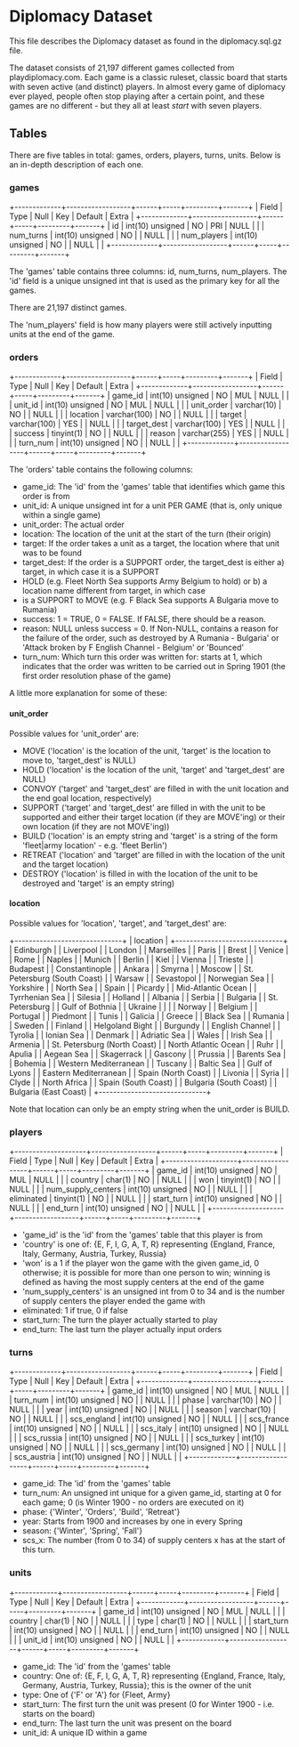 # Diplomacy Dataset

This file describes the Diplomacy dataset as found in the diplomacy.sql.gz file.

The dataset consists of 21,197 different games collected from playdiplomacy.com. Each
game is a classic ruleset, classic board that starts with seven active (and distinct)
players. In almost every game of diplomacy ever played, people often stop playing after
a certain point, and these games are no different - but they all at least *start*
with seven players.

## Tables

There are five tables in total: games, orders, players, turns, units. Below is an
in-depth description of each one.

### games

+-------------+------------------+------+-----+---------+-------+
| Field       | Type             | Null | Key | Default | Extra |
+-------------+------------------+------+-----+---------+-------+
| id          | int(10) unsigned | NO   | PRI | NULL    |       |
| num_turns   | int(10) unsigned | NO   |     | NULL    |       |
| num_players | int(10) unsigned | NO   |     | NULL    |       |
+-------------+------------------+------+-----+---------+-------+


The 'games' table contains three columns: id, num_turns, num_players. The 'id' field
is a unique unsigned int that is used as the primary key for all the games.

There are 21,197 distinct games.

The 'num_players' field is how many players were still actively inputting units at the end of the game.

### orders

+-------------+------------------+------+-----+---------+-------+
| Field       | Type             | Null | Key | Default | Extra |
+-------------+------------------+------+-----+---------+-------+
| game_id     | int(10) unsigned | NO   | MUL | NULL    |       |
| unit_id     | int(10) unsigned | NO   | MUL | NULL    |       |
| unit_order  | varchar(10)      | NO   |     | NULL    |       |
| location    | varchar(100)     | NO   |     | NULL    |       |
| target      | varchar(100)     | YES  |     | NULL    |       |
| target_dest | varchar(100)     | YES  |     | NULL    |       |
| success     | tinyint(1)       | NO   |     | NULL    |       |
| reason      | varchar(255)     | YES  |     | NULL    |       |
| turn_num    | int(10) unsigned | NO   |     | NULL    |       |
+-------------+------------------+------+-----+---------+-------+

The 'orders' table contains the following columns:
* game_id: The 'id' from the 'games' table that identifies which game this order is from
* unit_id: A unique unsigned int for a unit PER GAME (that is, only unique within a single game)
* unit_order: The actual order
* location: The location of the unit at the start of the turn (their origin)
* target: If the order takes a unit as a target, the location where that unit was to be found
* target_dest: If the order is a SUPPORT order, the target_dest is either a) target, in which case it is a SUPPORT
* HOLD (e.g. Fleet North Sea supports Army Belgium to hold) or b) a location name different from target, in which case
* is a SUPPORT to MOVE (e.g. F Black Sea supports A Bulgaria move to Rumania)
* success: 1 = TRUE, 0 = FALSE. If FALSE, there should be a reason.
* reason: NULL unless success = 0. If Non-NULL, contains a reason for the failure of the order, such as
destroyed by A Rumania - Bulgaria' or 'Attack broken by F English Channel - Belgium' or 'Bounced'
* turn_num: Which turn this order was written for: starts at 1, which indicates that the order was written to be carried
out in Spring 1901 (the first order resolution phase of the game)

A little more explanation for some of these:

#### unit_order

Possible values for 'unit_order' are:

* MOVE ('location' is the location of the unit, 'target' is the location to move to, 'target_dest' is NULL)
* HOLD ('location' is the location of the unit, 'target' and 'target_dest' are NULL)
* CONVOY ('target' and 'target_dest' are filled in with the unit location and the end goal location, respectively)
* SUPPORT ('target' and 'target_dest' are filled in with the unit to be supported and either their target location (if they are MOVE'ing) or their own location (if they are not MOVE'ing))
* BUILD ('location' is an empty string and 'target' is a string of the form 'fleet|army location' - e.g. 'fleet Berlin')
* RETREAT ('location' and 'target' are filled in with the location of the unit and the target location)
* DESTROY ('location' is filled in with the location of the unit to be destroyed and 'target' is an empty string)

#### location

Possible values for 'location', 'target', and 'target_dest' are:

+------------------------------+
| location                     |
+------------------------------+
| Edinburgh                    |
| Liverpool                    |
| London                       |
| Marseilles                   |
| Paris                        |
| Brest                        |
| Venice                       |
| Rome                         |
| Naples                       |
| Munich                       |
| Berlin                       |
| Kiel                         |
| Vienna                       |
| Trieste                      |
| Budapest                     |
| Constantinople               |
| Ankara                       |
| Smyrna                       |
| Moscow                       |
| St. Petersburg (South Coast) |
| Warsaw                       |
| Sevastopol                   |
| Norwegian Sea                |
| Yorkshire                    |
| North Sea                    |
| Spain                        |
| Picardy                      |
| Mid-Atlantic Ocean           |
| Tyrrhenian Sea               |
| Silesia                      |
| Holland                      |
| Albania                      |
| Serbia                       |
| Bulgaria                     |
| St. Petersburg               |
| Gulf of Bothnia              |
| Ukraine                      |
|                              |
| Norway                       |
| Belgium                      |
| Portugal                     |
| Piedmont                     |
| Tunis                        |
| Galicia                      |
| Greece                       |
| Black Sea                    |
| Rumania                      |
| Sweden                       |
| Finland                      |
| Helgoland Bight              |
| Burgundy                     |
| English Channel              |
| Tyrolia                      |
| Ionian Sea                   |
| Denmark                      |
| Adriatic Sea                 |
| Wales                        |
| Irish Sea                    |
| Armenia                      |
| St. Petersburg (North Coast) |
| North Atlantic Ocean         |
| Ruhr                         |
| Apulia                       |
| Aegean Sea                   |
| Skagerrack                   |
| Gascony                      |
| Prussia                      |
| Barents Sea                  |
| Bohemia                      |
| Western Mediterranean        |
| Tuscany                      |
| Baltic Sea                   |
| Gulf of Lyons                |
| Eastern Mediterranean        |
| Spain (North Coast)          |
| Livonia                      |
| Syria                        |
| Clyde                        |
| North Africa                 |
| Spain (South Coast)          |
| Bulgaria (South Coast)       |
| Bulgaria (East Coast)        |
+------------------------------+

Note that location can only be an empty string when the unit_order is BUILD.

### players

+--------------------+------------------+------+-----+---------+-------+
| Field              | Type             | Null | Key | Default | Extra |
+--------------------+------------------+------+-----+---------+-------+
| game_id            | int(10) unsigned | NO   | MUL | NULL    |       |
| country            | char(1)          | NO   |     | NULL    |       |
| won                | tinyint(1)       | NO   |     | NULL    |       |
| num_supply_centers | int(10) unsigned | NO   |     | NULL    |       |
| eliminated         | tinyint(1)       | NO   |     | NULL    |       |
| start_turn         | int(10) unsigned | NO   |     | NULL    |       |
| end_turn           | int(10) unsigned | NO   |     | NULL    |       |
+--------------------+------------------+------+-----+---------+-------+

* 'game_id' is the 'id' from the 'games' table that this player is from
* 'country' is one of: {E, F, I, G, A, T, R} representing {England, France, Italy, Germany, Austria, Turkey, Russia}
* 'won' is a 1 if the player won the game with the given game_id, 0 otherwise; it is possible for more than one person to win; winning is defined as having the most supply centers at the end of the game
* 'num_supply_centers' is an unsigned int from 0 to 34 and is the number of supply centers the player ended the game with
* eliminated: 1 if true, 0 if false
* start_turn: The turn the player actually started to play
* end_turn: The last turn the player actually input orders

### turns

+-------------+------------------+------+-----+---------+-------+
| Field       | Type             | Null | Key | Default | Extra |
+-------------+------------------+------+-----+---------+-------+
| game_id     | int(10) unsigned | NO   | MUL | NULL    |       |
| turn_num    | int(10) unsigned | NO   |     | NULL    |       |
| phase       | varchar(10)      | NO   |     | NULL    |       |
| year        | int(10) unsigned | NO   |     | NULL    |       |
| season      | varchar(10)      | NO   |     | NULL    |       |
| scs_england | int(10) unsigned | NO   |     | NULL    |       |
| scs_france  | int(10) unsigned | NO   |     | NULL    |       |
| scs_italy   | int(10) unsigned | NO   |     | NULL    |       |
| scs_russia  | int(10) unsigned | NO   |     | NULL    |       |
| scs_turkey  | int(10) unsigned | NO   |     | NULL    |       |
| scs_germany | int(10) unsigned | NO   |     | NULL    |       |
| scs_austria | int(10) unsigned | NO   |     | NULL    |       |
+-------------+------------------+------+-----+---------+-------+

* game_id: The 'id' from the 'games' table
* turn_num: An unsigned int unique for a given game_id, starting at 0 for each game; 0 (is Winter 1900 - no orders are executed on it)
* phase: {'Winter', 'Orders', 'Build', 'Retreat'}
* year: Starts from 1900 and increases by one in every Spring
* season: {'Winter', 'Spring', 'Fall'}
* scs_x: The number (from 0 to 34) of supply centers x has at the start of this turn.

### units

+------------+------------------+------+-----+---------+-------+
| Field      | Type             | Null | Key | Default | Extra |
+------------+------------------+------+-----+---------+-------+
| game_id    | int(10) unsigned | NO   | MUL | NULL    |       |
| country    | char(1)          | NO   |     | NULL    |       |
| type       | char(1)          | NO   |     | NULL    |       |
| start_turn | int(10) unsigned | NO   |     | NULL    |       |
| end_turn   | int(10) unsigned | NO   |     | NULL    |       |
| unit_id    | int(10) unsigned | NO   |     | NULL    |       |
+------------+------------------+------+-----+---------+-------+

* game_id: The 'id' from the 'games' table
* country: One of: {E, F, I, G, A, T, R} representing {England, France, Italy, Germany, Austria, Turkey, Russia}; this is the owner of the unit
* type: One of {'F' or 'A'} for {Fleet, Army}
* start_turn: The first turn the unit was present (0 for Winter 1900 - i.e. starts on the board)
* end_turn: The last turn the unit was present on the board
* unit_id: A unique ID within a game

